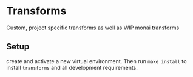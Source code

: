 # Transforms

Custom, project specific transforms as well as WIP monai transforms

## Setup
create and activate a new virtual environment. Then run `make install` to install `transforms` and all development requirements. 
